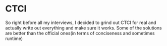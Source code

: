 # CTCI
So right before all my interviews, I decided to grind out CTCI for real and actually write out everything and make sure it works. Some of the solutions are better than the official ones(in terms of conciseness and sometimes runtime)
